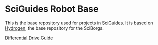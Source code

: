 # SciGuides Robot Base

This is the base repository used for projects in [SciGuides](https://github.com/SciBorgs/SciGuides). It is based on [Hydrogen](https://github.com/SciBorgs/Hydrogen), the base repository for the SciBorgs.

[Differential Drive Guide](https://github.com/SciBorgs/SciGuides/blob/main/projects/DifferentialDrive.md)
